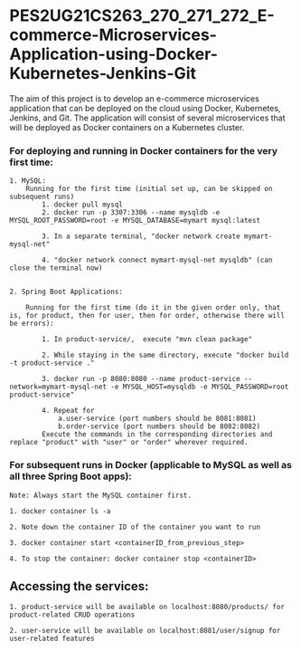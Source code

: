 # PES2UG21CS263_270_271_272_E-commerce-Microservices-Application-using-Docker-Kubernetes-Jenkins-Git
The aim of this project is to develop an e-commerce microservices application that can be deployed on the cloud using Docker, Kubernetes, Jenkins, and Git. The application will consist of several microservices that will be deployed as Docker containers on a Kubernetes cluster.


### For deploying and running in Docker containers for the very first time:
	1. MySQL:
		Running for the first time (initial set up, can be skipped on subsequent runs)
			1. docker pull mysql
			2. docker run -p 3307:3306 --name mysqldb -e MYSQL_ROOT_PASSWORD=root -e MYSQL_DATABASE=mymart mysql:latest

			3. In a separate terminal, "docker network create mymart-mysql-net"

			4. "docker network connect mymart-mysql-net mysqldb" (can close the terminal now)


	2. Spring Boot Applications:

		Running for the first time (do it in the given order only, that is, for product, then for user, then for order, otherwise there will be errors):

			1. In product-service/,  execute "mvn clean package"

			2. While staying in the same directory, execute "docker build -t product-service ."

			3. docker run -p 8080:8080 --name product-service --network=mymart-mysql-net -e MYSQL_HOST=mysqldb -e MYSQL_PASSWORD=root product-service"

			4. Repeat for 
				a.user-service (port numbers should be 8081:8081)
				b.order-service (port numbers should be 8082:8082)
			Execute the commands in the corresponding directories and replace "product" with "user" or "order" wherever required.


### For subsequent runs in Docker (applicable to MySQL as well as all three Spring Boot apps):

	Note: Always start the MySQL container first.

	1. docker container ls -a
	
	2. Note down the container ID of the container you want to run
	
	3. docker container start <containerID_from_previous_step>

	4. To stop the container: docker container stop <containerID>


## Accessing the services: 
	
	1. product-service will be available on localhost:8080/products/ for product-related CRUD operations

	2. user-service will be available on localhost:8081/user/signup for user-related features

